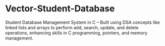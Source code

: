 # Vector-Student-Database
Student Database Management System in C – Built using DSA concepts like linked lists and arrays to perform add, search, update, and delete operations, enhancing skills in C programming, pointers, and memory management.
